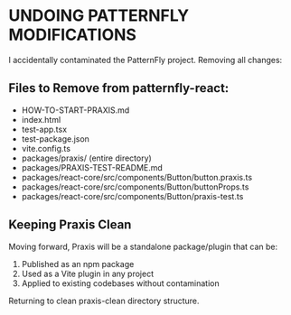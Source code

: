 # UNDOING PATTERNFLY MODIFICATIONS

I accidentally contaminated the PatternFly project. Removing all changes:

## Files to Remove from patternfly-react:
- HOW-TO-START-PRAXIS.md  
- index.html
- test-app.tsx
- test-package.json  
- vite.config.ts
- packages/praxis/ (entire directory)
- packages/PRAXIS-TEST-README.md
- packages/react-core/src/components/Button/button.praxis.ts
- packages/react-core/src/components/Button/buttonProps.ts
- packages/react-core/src/components/Button/praxis-test.ts

## Keeping Praxis Clean
Moving forward, Praxis will be a standalone package/plugin that can be:
1. Published as an npm package
2. Used as a Vite plugin in any project
3. Applied to existing codebases without contamination

Returning to clean praxis-clean directory structure.
